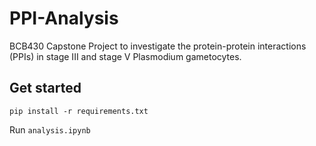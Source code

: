 # PPI-Analysis

BCB430 Capstone Project to investigate the protein-protein interactions (PPIs) in stage III and stage V Plasmodium gametocytes.

## Get started
```
pip install -r requirements.txt
```

Run `analysis.ipynb`